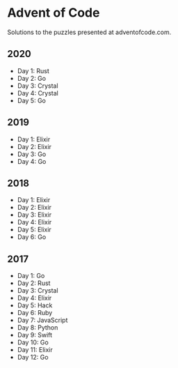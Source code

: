 # Advent of Code

Solutions to the puzzles presented at adventofcode.com.

## 2020
* Day 1: Rust
* Day 2: Go
* Day 3: Crystal
* Day 4: Crystal
* Day 5: Go

## 2019
* Day 1: Elixir
* Day 2: Elixir
* Day 3: Go
* Day 4: Go

## 2018
* Day 1: Elixir
* Day 2: Elixir
* Day 3: Elixir
* Day 4: Elixir
* Day 5: Elixir
* Day 6: Go

## 2017
* Day 1: Go
* Day 2: Rust
* Day 3: Crystal
* Day 4: Elixir
* Day 5: Hack
* Day 6: Ruby
* Day 7: JavaScript
* Day 8: Python
* Day 9: Swift
* Day 10: Go
* Day 11: Elixir
* Day 12: Go